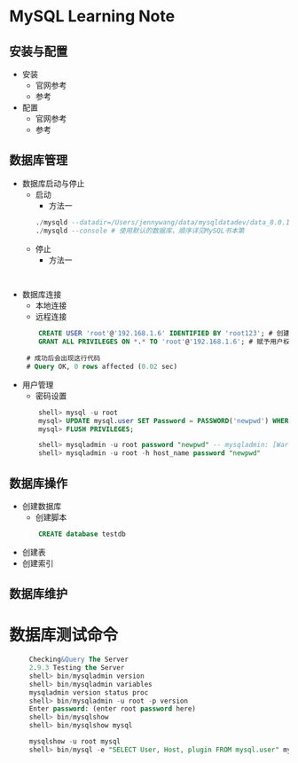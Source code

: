 # MySQL Learning Note

## 安装与配置
   * 安装
       + 官网参考
       + 参考
   * 配置
       + 官网参考
       + 参考
## 数据库管理
   * 数据库启动与停止
      + 启动
         * 方法一
         ```sql
         ./mysqld --datadir=/Users/jennywang/data/mysqldatadev/data_8.0.19 --console # 使用指定数据库
         ./mysqld --console # 使用默认的数据库，顺序详见MySQL书本第
         ```
      + 停止
         * 方法一
         ```sql
       
         ```
   * 数据库连接
      + 本地连接
      + 远程连接
      ```sql
          CREATE USER 'root'@'192.168.1.6' IDENTIFIED BY 'root123'; # 创建用户
          GRANT ALL PRIVILEGES ON *.* TO 'root'@'192.168.1.6'; # 赋予用户权限
       
       # 成功后会出现这行代码
       # Query OK, 0 rows affected (0.02 sec)
      ```
   * 用户管理
      + 密码设置
      ```sql
          shell> mysql -u root
          mysql> UPDATE mysql.user SET Password = PASSWORD('newpwd') WHERE User = 'root';
          mysql> FLUSH PRIVILEGES;

          shell> mysqladmin -u root password "newpwd" -- mysqladmin: [Warning] Using a password on the command line interface can be insecure.
          shell> mysqladmin -u root -h host_name password "newpwd"
      ```
## 数据库操作
   * 创建数据库
      + 创建脚本
      ```sql
          CREATE database testdb
      ```
   * 创建表
   * 创建索引
   
## 数据库维护
   # 数据库测试命令
   ```sql
        Checking&Query The Server
        2.9.3 Testing the Server
        shell> bin/mysqladmin version
        shell> bin/mysqladmin variables
        mysqladmin version status proc
        shell> bin/mysqladmin -u root -p version
        Enter password: (enter root password here)
        shell> bin/mysqlshow
        shell> bin/mysqlshow mysql

        mysqlshow -u root mysql
        shell> bin/mysql -e "SELECT User, Host, plugin FROM mysql.user" mysql
   ```

